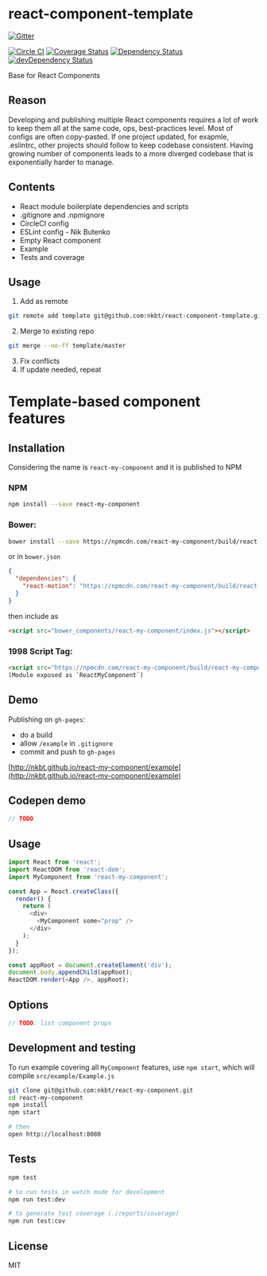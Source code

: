 # react-component-template

[![Gitter](https://badges.gitter.im/Join%20Chat.svg)](https://gitter.im/nkbt/help)

[![Circle CI](https://circleci.com/gh/nkbt/react-component-template.svg?style=svg)](https://circleci.com/gh/nkbt/react-component-template)
[![Coverage Status](https://coveralls.io/repos/nkbt/react-component-template/badge.svg?branch=master)](https://coveralls.io/r/nkbt/react-component-template?branch=master)
[![Dependency Status](https://david-dm.org/nkbt/react-component-template.svg)](https://david-dm.org/nkbt/react-component-template)
[![devDependency Status](https://david-dm.org/nkbt/react-component-template/dev-status.svg)](https://david-dm.org/nkbt/react-component-template#info=devDependencies)

Base for React Components

## Reason

Developing and publishing multiple React components requires a lot of work to keep them all at the same code, ops, best-practices level. Most of configs are often copy-pasted. If one project updated, for exapmle, .eslintrc, other projects should follow to keep codebase consistent. Having growing number of components leads to a more diverged codebase that is exponentially harder to manage.


## Contents

- React module boilerplate dependencies and scripts
- .gitignore and .npmignore
- CircleCI config
- ESLint config - Nik Butenko
- Empty React component
- Example
- Tests and coverage


## Usage

1. Add as remote

  ```sh
  git remote add template git@github.com:nkbt/react-component-template.git
  ```

2. Merge to existing repo

  ```sh
  git merge --no-ff template/master
  ```

3. Fix conflicts
4. If update needed, repeat


# Template-based component features

## Installation

Considering the name is `react-my-component` and it is published to NPM

### NPM

```sh
npm install --save react-my-component
```


### Bower:
```sh
bower install --save https://npmcdn.com/react-my-component/build/react-my-component.js
```

or in `bower.json`

```json
{
  "dependencies": {
    "react-motion": "https://npmcdn.com/react-my-component/build/react-my-component.js"
  }
}
```

then include as
```html
<script src="bower_components/react-my-component/index.js"></script>
```


### 1998 Script Tag:
```html
<script src="https://npmcdn.com/react-my-component/build/react-my-component.js"></script>
(Module exposed as `ReactMyComponent`)
```


## Demo

Publishing on `gh-pages`:
- do a build
- allow `/example` in `.gitignore`
- commit and push to `gh-pages`

[http://nkbt.github.io/react-my-component/example](http://nkbt.github.io/react-my-component/example)

## Codepen demo

```js
// TODO
```


## Usage
```js
import React from 'react';
import ReactDOM from 'react-dom';
import MyComponent from 'react-my-component';

const App = React.createClass({
  render() {
    return (
      <div>
        <MyComponent some="prop" />
      </div>
    );
  }
});

const appRoot = document.createElement('div');
document.body.appendChild(appRoot);
ReactDOM.render(<App />, appRoot);
```

## Options


```js
// TODO: list component props
```


## Development and testing

To run example covering all `MyComponent` features, use `npm start`, which will compile `src/example/Example.js`

```bash
git clone git@github.com:nkbt/react-my-component.git
cd react-my-component
npm install
npm start

# then
open http://localhost:8080
```

## Tests

```bash
npm test

# to run tests in watch mode for development
npm run test:dev

# to generate test coverage (./reports/coverage)
npm run test:cov
```

## License

MIT
